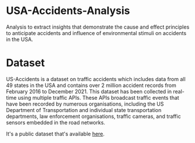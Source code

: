 # USA-Accidents-Analysis
Analysis to extract insights that demonstrate the cause and effect principles to anticipate accidents and influence of environmental stimuli on accidents in the USA.

# Dataset
US-Accidents is a dataset on traffic accidents which includes data from all 49 states in the USA and contains over 2 million accident records from February 2016 to December 2021. This dataset has been collected in real-time using multiple traffic APIs. These APIs broadcast traffic events that have been recorded by numerous organisations, including the US Department of Transportation and individual state transportation departments, law enforcement organisations, traffic cameras, and traffic sensors embedded in the road networks.

It's a public dataset that's available [here](https://smoosavi.org/datasets/us_accidents).
